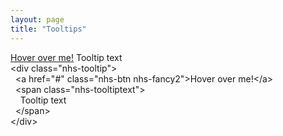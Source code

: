 ```yaml
---
layout: page
title: "Tooltips"
---
```


<div class="nhs-tooltip">
  <a href="#" class="nhs-btn nhs-fancy2">Hover over me!</a>
    <span class="nhs-tooltiptext">
    Tooltip text
    </span>
</div>

<div id="code">
&lt;div class="nhs-tooltip"&gt;<br>
&nbsp; &lt;a href="#" class="nhs-btn nhs-fancy2"&gt;Hover
over me!&lt;/a&gt;<br>
&nbsp; &lt;span class="nhs-tooltiptext"&gt;<br>
&nbsp;&nbsp;&nbsp; Tooltip text<br>
&nbsp; &lt;/span&gt;<br>
&lt;/div&gt;

</div>
<script>
window.onload = function() {
  document.getElementById('/components/tooltips').className = 'nhs-fancy2';
};
</script>
